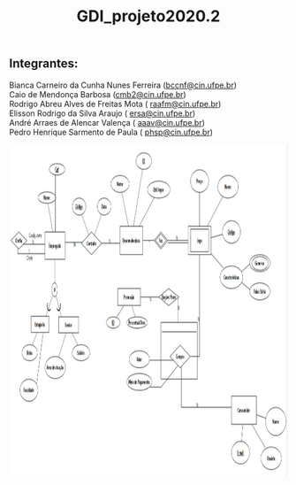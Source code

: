<html>
  <body>
    <header>
      <h1>GDI_projeto2020.2</h1>
    </header>
    <h2>Integrantes:</h2>
    <p> Bianca Carneiro da Cunha Nunes Ferreira (<a href="mailto:bccnf@cin.ufpe.br">bccnf@cin.ufpe.br</a>)<br>
      Caio de Mendonça Barbosa (<a href="mailto:cmb2@cin.ufpe.br">cmb2@cin.ufpe.br</a>)<br>
      Rodrigo Abreu Alves de Freitas Mota ( <a href="mailto:raafm@cin.ufpe.br">raafm@cin.ufpe.br</a>)<br>
      Elisson Rodrigo da Silva Araujo ( <a href="mailto:ersa@cin.ufpe.br">ersa@cin.ufpe.br</a>)<br>
      André Arraes de Alencar Valença ( <a href="mailto:aaav@cin.ufpe.br">aaav@cin.ufpe.br</a>)<br>
      Pedro Henrique Sarmento de Paula ( <a href="mailto:phsp@cin.ufpe.br">phsp@cin.ufpe.br</a>)<br>
    </p>
    <img src="EsquemaEERCase.PNG" alt="EsquemaEER" width="900" height="600">
    
  </body>
</html>
